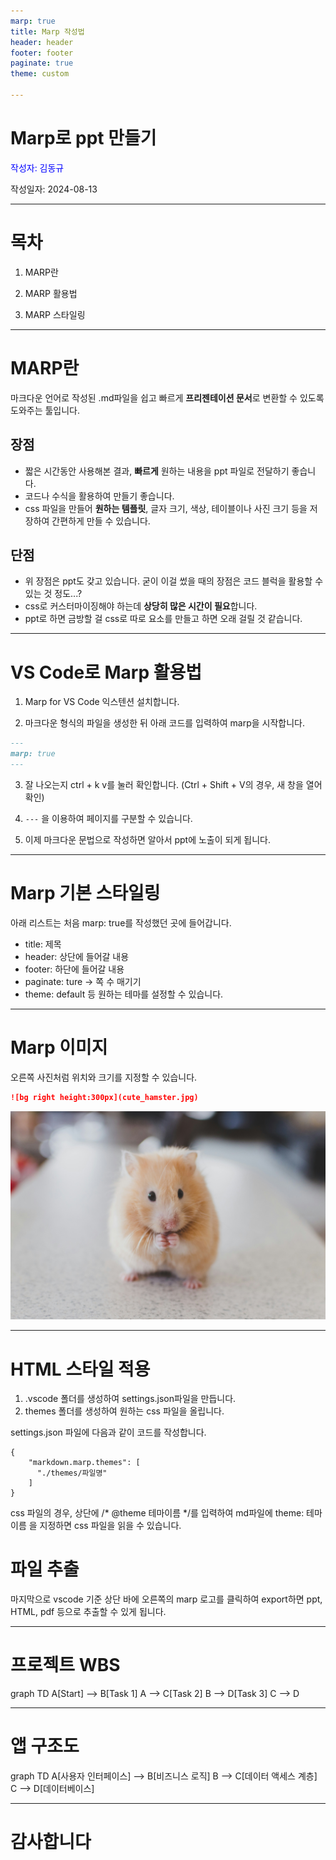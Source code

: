 ```yaml
---
marp: true
title: Marp 작성법
header: header
footer: footer
paginate: true
theme: custom

---
```

<!-- _paginate: false -->

# Marp로 ppt 만들기
<span style='color: blue'>작성자: 김동규</span>

작성일자: 2024-08-13

---
# 목차

1. MARP란

2. MARP 활용법

3. MARP 스타일링

---
# MARP란

마크다운 언어로 작성된 .md파일을 쉽고 빠르게 **프리젠테이션 문서**로 변환할 수 있도록 도와주는 툴입니다.

## 장점

- 짧은 시간동안 사용해본 결과, **빠르게** 원하는 내용을 ppt 파일로 전달하기 좋습니다.
- 코드나 수식을 활용하여 만들기 좋습니다.
- css 파일을 만들어 **원하는 템플릿**, 글자 크기, 색상, 테이블이나 사진 크기 등을 저장하여 간편하게 만들 수 있습니다.

## 단점

- 위 장점은 ppt도 갖고 있습니다. 굳이 이걸 썼을 때의 장점은 코드 블럭을 활용할 수 있는 것 정도...?
- css로 커스터마이징해야 하는데 **상당히 많은 시간이 필요**합니다.
- ppt로 하면 금방할 걸 css로 따로 요소를 만들고 하면 오래 걸릴 것 같습니다.

---
# VS Code로 Marp 활용법

1. Marp for VS Code 익스텐션 설치합니다.

2. 마크다운 형식의 파일을 생성한 뒤 아래 코드를 입력하여 marp을 시작합니다.
```md
---
marp: true
---
```
3. 잘 나오는지 ctrl + k v를 눌러 확인합니다.
(Ctrl + Shift + V의 경우, 새 창을 열어 확인)

4. `---` 을 이용하여 페이지를 구분할 수 있습니다.

5. 이제 마크다운 문법으로 작성하면 알아서 ppt에 노출이 되게 됩니다.

---
# Marp 기본 스타일링

아래 리스트는 처음 marp: true를 작성했던 곳에 들어갑니다.

- title: 제목
- header: 상단에 들어갈 내용
- footer: 하단에 들어갈 내용
- paginate: ture -> 쪽 수 매기기
- theme: default 등 원하는 테마를 설정할 수 있습니다.

---
# Marp 이미지

오른쪽 사진처럼 위치와 크기를 지정할 수 있습니다.

```md
![bg right height:300px](cute_hamster.jpg)
```

![bg right height:300px](cute_hamster.jpg)

---
# HTML 스타일 적용

1. .vscode 폴더를 생성하여 settings.json파일을 만듭니다.
2. themes 폴더를 생성하여 원하는 css 파일을 올립니다.

settings.json 파일에 다음과 같이 코드를 작성합니다. 
```
{
    "markdown.marp.themes": [
      "./themes/파일명"
    ]
}
```

css 파일의 경우, 상단에 /* @theme 테마이름 */를 입력하여
md파일에 theme: 테마이름 을 지정하면 css 파일을 읽을 수 있습니다.
<br>

# 파일 추출

마지막으로 vscode 기준 상단 바에 오른쪽의 marp 로고를 클릭하여 export하면 ppt, HTML, pdf 등으로 추출할 수 있게 됩니다.

---

# 프로젝트 WBS

<div class="mermaid">
graph TD
    A[Start] --> B[Task 1]
    A --> C[Task 2]
    B --> D[Task 3]
    C --> D
</div>

---

# 앱 구조도

<div class="mermaid">
graph TD
    A[사용자 인터페이스] --> B[비즈니스 로직]
    B --> C[데이터 액세스 계층]
    C --> D[데이터베이스]
</div>

---

# 감사합니다